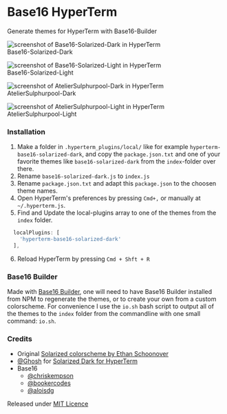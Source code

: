 # Base16 HyperTerm

Generate themes for HyperTerm with Base16-Builder

![screenshot of Base16-Solarized-Dark in HyperTerm](//atelierbram.github.io/syntax-highlighting/assets/img/hyperterm-base16-solarized-dark-screenshot.jpg)
<br>Base16-Solarized-Dark

![screenshot of Base16-Solarized-Light in HyperTerm](//atelierbram.github.io/syntax-highlighting/assets/img/hyperterm-base16-solarized-light-screenshot.jpg)
<br>Base16-Solarized-Light

![screenshot of AtelierSulphurpool-Dark in HyperTerm](//atelierbram.github.io/syntax-highlighting/assets/img/hyperterm-atelier-sulphurpool-dark-screenshot.jpg)
<br>AtelierSulphurpool-Dark

![screenshot of AtelierSulphurpool-Light in HyperTerm](//atelierbram.github.io/syntax-highlighting/assets/img/hyperterm-atelier-sulphurpool-light-screenshot.jpg)
<br>AtelierSulphurpool-Light

### Installation

1. Make a folder in `.hyperterm_plugins/local/` like for example `hyperterm-base16-solarized-dark`, and copy the `package.json.txt` and one of your favorite themes like `base16-solarized-dark` from the `index`-folder over there.
2. Rename `base16-solarized-dark.js` to `index.js`
3. Rename `package.json.txt` and adapt this `package.json` to the choosen theme names.
4. Open HyperTerm's preferences by pressing `Cmd+,` or manually at `~/.hyperterm.js`.
5. Find and Update the local-plugins array to one of the themes from the `index` folder.
```js
  localPlugins: [
    'hyperterm-base16-solarized-dark'
  ],
```
6. Reload HyperTerm by pressing `Cmd + Shft + R`

### Base16 Builder
Made with [Base16 Builder](https://github.com/base16-builder/base16-builder), one will need to have Base16 Builder installed from NPM to regenerate the themes, or to create your own from a custom colorscheme. For convenience I use the `io.sh` bash script to output all of the themes to the `index` folder from the commandline with one small command: `io.sh`.

### Credits
- Original [Solarized colorscheme by Ethan Schoonover](http://ethanschoonover.com/solarized)
- [@Ghosh](https://github.com/Ghosh/hyperterm-solarized-dark) for [Solarized Dark for HyperTerm](https://github.com/Ghosh/hyperterm-solarized-dark)
- Base16
  - [@chriskempson](https://github.com/chriskempson)
  - [@bookercodes](https://github.com/bookercodes)
  - [@aloisdg](https://github.com/aloisdg)

Released under [MIT Licence](http://atelierbram.mit-license.org)

